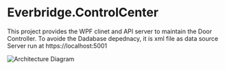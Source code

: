 # Everbridge.ControlCenter

This project provides the WPF clinet and API server to maintain the Door Controller.
To avoide the Dadabase depednacy, it is xml file as data source 
Server run at  https://localhost:5001

![Architecture Diagram](https://user-images.githubusercontent.com/62507081/133895814-55f9cbda-468b-480c-a794-b5681da2c5c4.jpg)
